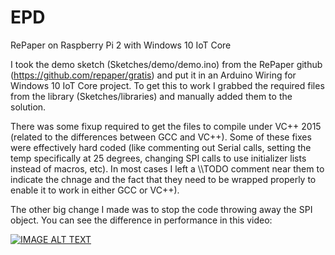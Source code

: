 # EPD
RePaper on Raspberry Pi 2 with Windows 10 IoT Core

I took the demo sketch (Sketches/demo/demo.ino) from the RePaper github (https://github.com/repaper/gratis) and put it in an Arduino Wiring for Windows 10 IoT Core project. To get this to work I grabbed the required files from the library (Sketches/libraries) and manually added them to the solution.

There was some fixup required to get the files to compile under VC++ 2015 (related to the differences between GCC and VC++). Some of these fixes were effectively hard coded (like commenting out Serial calls, setting the temp specifically at 25 degrees, changing SPI calls to use initializer lists instead of macros, etc). In most cases I left a \\\TODO comment near them to indicate the chnage and the fact that they need to be wrapped properly to enable it to work in either GCC or VC++).

The other big change I made was to stop the code throwing away the SPI object. You can see the difference in performance in this video:

[![IMAGE ALT TEXT](http://img.youtube.com/vi/XWkJ7O5SSpg/0.jpg)](https://www.youtube.com/watch?v=XWkJ7O5SSpg "SPI bus begin and end costs when moving Arduino Wiring code to Windows 10 IoT Core")
